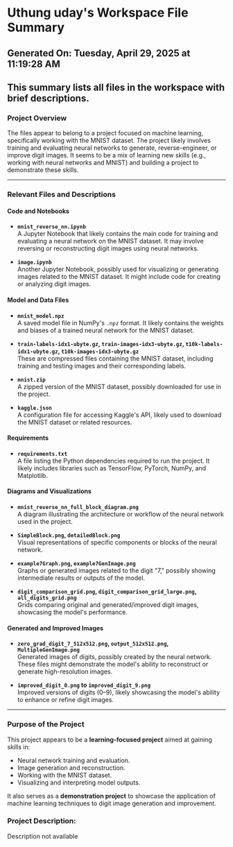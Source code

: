 # Uthung uday's Workspace File Summary
## Generated On: Tuesday, April 29, 2025 at 11:19:28 AM
This summary lists all files in the workspace with brief descriptions.
---
### Project Overview
The files appear to belong to a project focused on machine learning, specifically working with the MNIST dataset. The project likely involves training and evaluating neural networks to generate, reverse-engineer, or improve digit images. It seems to be a mix of learning new skills (e.g., working with neural networks and MNIST) and building a project to demonstrate these skills.

---

### Relevant Files and Descriptions

#### **Code and Notebooks**
- **`mnist_reverse_nn.ipynb`**  
  A Jupyter Notebook that likely contains the main code for training and evaluating a neural network on the MNIST dataset. It may involve reversing or reconstructing digit images using neural networks.

- **`image.ipynb`**  
  Another Jupyter Notebook, possibly used for visualizing or generating images related to the MNIST dataset. It might include code for creating or analyzing digit images.

#### **Model and Data Files**
- **`mnist_model.npz`**  
  A saved model file in NumPy's `.npz` format. It likely contains the weights and biases of a trained neural network for the MNIST dataset.

- **`train-labels-idx1-ubyte.gz`, `train-images-idx3-ubyte.gz`, `t10k-labels-idx1-ubyte.gz`, `t10k-images-idx3-ubyte.gz`**  
  These are compressed files containing the MNIST dataset, including training and testing images and their corresponding labels.

- **`mnist.zip`**  
  A zipped version of the MNIST dataset, possibly downloaded for use in the project.

- **`kaggle.json`**  
  A configuration file for accessing Kaggle's API, likely used to download the MNIST dataset or related resources.

#### **Requirements**
- **`requirements.txt`**  
  A file listing the Python dependencies required to run the project. It likely includes libraries such as TensorFlow, PyTorch, NumPy, and Matplotlib.

#### **Diagrams and Visualizations**
- **`mnist_reverse_nn_full_block_diagram.png`**  
  A diagram illustrating the architecture or workflow of the neural network used in the project.

- **`SimpleBlock.png`, `detailedBlock.png`**  
  Visual representations of specific components or blocks of the neural network.

- **`example7Graph.png`, `example7GenImage.png`**  
  Graphs or generated images related to the digit "7," possibly showing intermediate results or outputs of the model.

- **`digit_comparison_grid.png`, `digit_comparison_grid_large.png`, `all_digits_grid.png`**  
  Grids comparing original and generated/improved digit images, showcasing the model's performance.

#### **Generated and Improved Images**
- **`zero_grad_digit_7_512x512.png`, `output_512x512.png`, `MultipleGenImage.png`**  
  Generated images of digits, possibly created by the neural network. These files might demonstrate the model's ability to reconstruct or generate high-resolution images.

- **`improved_digit_0.png` to `improved_digit_9.png`**  
  Improved versions of digits (0–9), likely showcasing the model's ability to enhance or refine digit images.

---

### Purpose of the Project
This project appears to be a **learning-focused project** aimed at gaining skills in:
- Neural network training and evaluation.
- Image generation and reconstruction.
- Working with the MNIST dataset.
- Visualizing and interpreting model outputs.

It also serves as a **demonstration project** to showcase the application of machine learning techniques to digit image generation and improvement. 
### Project Description:
 Description not available
